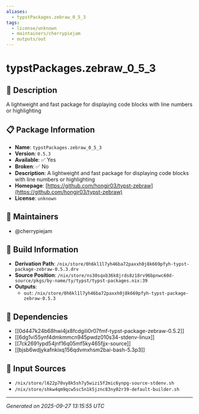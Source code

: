 ```yaml
---
aliases:
  - typstPackages.zebraw_0_5_3
tags:
  - license/unknown
  - maintainers/cherrypiejam
  - outputs/out
---
```


# typstPackages.zebraw_0_5_3

## 📝 Description

A lightweight and fast package for displaying code blocks with line numbers or highlighting

## 📋 Package Information

- **Name**: `typstPackages.zebraw_0_5_3`
- **Version**: `0.5.3`
- **Available**: ✅ Yes
- **Broken**: ✅ No
- **Description**: A lightweight and fast package for displaying code blocks with line numbers or highlighting
- **Homepage**: [https://github.com/hongjr03/typst-zebraw](https://github.com/hongjr03/typst-zebraw)
- **License**: `unknown`
## 👥 Maintainers

- @cherrypiejam


## 🔧 Build Information

- **Derivation Path**: `/nix/store/0h6kl1l7yh46ba72paxxh0j8k669pfyh-typst-package-zebraw-0.5.3.drv`
- **Source Position**: `/nix/store/ns30sqxb36k8jrds8z18rv96bpnwc60d-source/pkgs/by-name/ty/typst/typst-packages.nix:39`
- **Outputs**:
  - `out`:  `/nix/store/0h6kl1l7yh46ba72paxxh0j8k669pfyh-typst-package-zebraw-0.5.3`

## 🔗 Dependencies

- [[0d447k24b68hwi4jx8fcdgili0r07fmf-typst-package-zebraw-0.5.2]]
- [[6dg1vi55ynf4dmkmmcn945pwdz010s34-stdenv-linux]]
- [[7ck2691ypd54jnf16q05mf5ky465fjjx-source]]
- [[bjsb6wdjykafnkixq156qdvmxhsm2bai-bash-5.3p3]]

## 📁 Input Sources

- `/nix/store/l622p70vy8k5sh7y5wizi5f2mic6ynpg-source-stdenv.sh`
- `/nix/store/shkw4qm9qcw5sc5n1k5jznc83ny02r39-default-builder.sh`

---
*Generated on 2025-09-27 13:15:55 UTC*
